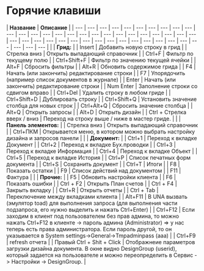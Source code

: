 # Горячие клавиши

| **Название**   | **Описание**  |
| --- | --- | --- | --- | --- | --- | --- | --- | --- | --- | --- | --- | --- | --- | --- | --- | --- | --- | --- | --- | --- | --- | --- | --- | --- | --- | --- | --- | --- | --- | --- | --- | --- | --- | --- | --- | --- | --- | --- | --- | --- | --- | --- | --- | --- |
|  | **Грид:**  |
|  Insert  | Добавить новую строку в грид |
| Стрелка вниз | Открыть выпадающий справочник |
| Ctrl+F | Фильтр по текущему полю |
| Ctrl+Shift+F | Фильтр по значению текущей ячейки |
| Alt+F | Сбросить фильтры |
| Alt+R | Обновить содержимое грида |
| F4 | Начать \(или закончить\) редактирование строки |
| F7 | Упорядочить \(например список документов в журнале\) |
| Enter | Начать \(или закончить\) редактирование строки |
| Num Enter | Заполнение строки со сдвигом вправо |
| Ctrl+Del | Удалить строку в любом гриде |
| Ctrl+Shift+D | Дублировать строку |
| Ctrl+Shift+Q | Установить значение столбца для новых строк |
| Ctrl+Alt+Q | Сбросить значение столбца |
| Alt+Q | Открыть запросы |
| Alt+D | Открыть дизайн |
| Ctrl + Стрелка вверх / вниз | Переход на строку выше / ниже в мастер гриде. |
|   | **Панель элементов:** |
| Стрелка вниз | Открыть выпадающий справочник |
| Ctrl+ПКМ | Открывается меню, в котором можно выбрать  настройку дизайна и запросов панели |
|   |  **Документ:**  |
| Ctrl+1 | Переход к вкладке Документ |
| Ctrl+2 | Переход к вкладке Бух.проводки |
| Ctrl+3 | Переход к вкладке Информация |
| Ctrl+4 | Переход к вкладке Объект |
| Ctrl+5 | Переход к вкладке История |
| Ctrl+P | Список печатных форм документа |
| Ctrl+S | Сохранить документ |
| Ctrl+T | Итоги |
| F8 | Показать остатки |
| F9 | Список действий над документом |
| F11 | Фактура |
|   | **Прочие:** |
| F5 | Обновить настройки клиента |
| F6 | Показать ошибки |
| Ctrl + F2 | Открыть План счетов |
| Ctrl + F4 | Закрыть вкладку |
| Ctrl+R | Открыть отчеты  |
| Ctrl + Tab | Переключение между вкладками клиента |
| Alt+F11 | В UNA вызвать \(эмулятор toad\) для выполнения запроса  \(для выполнения части подзапроса,  его нужно выделить и нажать Ctrl+Enter\) |
| Ctrl+F12  | Если заходим в клиент под пользователем без прав админа,  то можно нажать Ctrl+F12 в клиенте -&gt; пароль админа \(Administrator\) =&gt;  у нас теперь есть права администратора. Если пароль другой, то он указывается в System settings-&gt;General-&gt;Tmpadminpass \(ааа\) |
| Ctrl+F9  | refresh отчета |
| Правый Ctrl + Shit + Click | Отображнеие параметров загрузки дизайна документа. В окне видно DesignGroup \(userid\), который задается на пользователе и можно переопределить в Сервис -&gt; Настройки -&gt; DesignGroup. |

